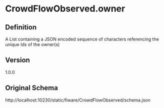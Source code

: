 # CrowdFlowObserved.owner

## Definition
A List containing a JSON encoded sequence of characters referencing the unique Ids of the owner(s)

## Version
1.0.0

## Original Schema
http://localhost:10230/static/fiware/CrowdFlowObserved/schema.json
